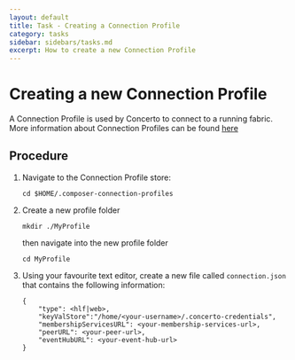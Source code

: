 ```yaml
---
layout: default
title: Task - Creating a Connection Profile
category: tasks
sidebar: sidebars/tasks.md
excerpt: How to create a new Connection Profile
---
```


# Creating a new Connection Profile

A Connection Profile is used by Concerto to connect to a running fabric. More information about Connection Profiles can be found [here](../reference/connectionprofile.md)

## Procedure

1. Navigate to the Connection Profile store:
    ```
    cd $HOME/.composer-connection-profiles
    ```
2. Create a new profile folder
    ```
    mkdir ./MyProfile
    ```
    then navigate into the new profile folder
    ```
    cd MyProfile
    ```
3. Using your favourite text editor, create a new file called `connection.json` that contains the following information:

    ```
    {
        "type": <hlf|web>,
        "keyValStore":"/home/<your-username>/.concerto-credentials",
        "membershipServicesURL": <your-membership-services-url>,
        "peerURL": <your-peer-url>,
        "eventHubURL": <your-event-hub-url>
    }
    ```
